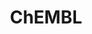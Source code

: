 ---
bigquery: https://console.cloud.google.com/bigquery?p=patents-public-data&d=ebi_chembl&page=dataset
citation: '"The ChEMBL database in 2017." Anna Gaulton, Anne Hersey, Michał Nowotka,
  A Patrícia Bento, Jon Chambers, David Mendez, Prudence Mutowo, Francis Atkinson,
  Louisa J Bellis, Elena Cibrián-Uhalte, Mark Davies, Nathan Dedman, Anneli Karlsson,
  María Paula Magariños, John P Overington, George Papadatos, Ines Smit, Andrew R
  Leach Nucleic acids Research (2017) 45 (Database Issue), D945-D954'
contributors: European Bioinformatics Institute
cost: None
description: ChEMBL Data is a manually curated database of small molecules used in
  drug discovery, including information about existing patented drugs.
documentation: 'schema: https://www.ebi.ac.uk/chembl/db_schema


  '
last_edit: 04/07/2022, 14:43:07
location: https://console.cloud.google.com/marketplace/product/google_patents_public_datasets/chembl
maintained_by: EMBL-EBI, an outstation of European Molecular Biology Laboratory
related_publications: '

  ChEMBL: towards direct deposition of bioassay data.


  Mendez D, Gaulton A, Bento AP, Chambers J, De Veij M, Félix E, Magariños MP, Mosquera
  JF, Mutowo P, Nowotka M, Gordillo-Marañón M, Hunter F, Junco L, Mugumbate G, Rodriguez-Lopez
  M, Atkinson F, Bosc N, Radoux CJ, Segura-Cabrera A, Hersey A, Leach AR.


  — Nucleic Acids Res. 2019; 47(D1):D930-D940. doi: 10.1093/nar/gky1075

  '
schema_fields:
- mc_tax_id
- topical
- res_stem_id
- target_type
- trade_name
- toid
- warning_description
- sitecomp_id
- hbd_lipinski
- synonyms
- priority
- irac_code
- source
- orig_description
- issue
- company
- drug_substance_flag
- route
- src_description
- definition
- active_molregno
- applicant_full_name
- curated_by
- mc_organism
- doi
- patent_use_code
- alogp
- component_type
- submission_date
- mw_monoisotopic
- max_phase_for_ind
- pchembl_value
- end_position
- acd_most_apka
- assay_class_id
- availability_type
- target_mapping
- site_name
- bao_format
- hbd
- met_id
- selectivity_comment
- biocomp_id
- parent_go_id
- efo_id
- species_group_flag
- mesh_heading
- domain_name
- smarts
- confidence_score
- activity_id
- level4
- cx_most_bpka
- db_version
- mechanism_of_action
- cx_logd
- mutation
- assay_id
- acd_logd
- disease_efficacy
- bao_id
- relation
- usan_stem
- ad_type
- dosage_form
- molecule_type
- accession
- l2
- level1
- journal
- stem
- standard_inchi
- product_id
- syn_type
- mol_atc_id
- molfile
- prod_pat_id
- withdrawn_flag
- relationship_type
- metabolite_record_id
- published_units
- alert_set_id
- caloha_id
- co_stem_id
- idx
- cell_source_organism
- major_class
- lle
- heavy_atoms
- frac_code
- helm_notation
- mecref_id
- prodrug
- black_box_warning
- published_type
- description
- result_flag
- tid
- mol_hrac_id
- warning_type
- inorganic_flag
- mol_frac_id
- ingredient
- formulation_id
- ddd_value
- go_id
- substrate_record_id
- curation_comment
- relationship_desc
- status
- mc_target_name
- variant_id
- oral
- standard_text_value
- molecular_mechanism
- targrel_id
- text_value
- source_domain_id
- comments
- updated_on
- usan_stem_id
- qed_weighted
- domain_id
- num_ro5_violations
- molsyn_id
- level5
- molecular_species
- parent_molregno
- hrac_class_id
- who_extra
- src_short_name
- pathway_id
- previous_company
- class_level
- usan_year
- protein_class_id
- cell_description
- year
- published_relation
- l1
- mw_freebase
- compd_id
- ddd_units
- met_conversion
- title
- standard_upper_value
- cidx
- tbl
- cell_source_tax_id
- tissue_id
- assay_organism
- canonical_smiles
- comp_go_id
- chembl_id
- downgraded
- label
- pathway_key
- l6
- ap_id
- ddd_comment
- ddd_admr
- potential_duplicate
- short_name
- active_ingredient
- stat
- related_tid
- alert_name
- num_alerts
- predbind_id
- assay_cell_type
- clo_id
- drug_record_id
- targcomp_id
- metref_id
- pref_name
- assay_type
- compound_key
- assay_strain
- cx_most_apka
- parent_id
- sequence
- relationship
- drugind_id
- level2_description
- indref_id
- organism
- direct_interaction
- usan_stem_definition
- withdrawn_class
- rgid
- volume
- assay_subcellular_fraction
- entity_id
- last_page
- units
- site_id
- first_approval
- mesh_id
- stem_class
- comp_class_id
- activity_count
- src_assay_id
- first_in_class
- usan_substem
- rtb
- level2
- uberon_id
- component_synonym
- aspect
- sequence_md5sum
- confidence
- cpd_str_alert_id
- normal_range_min
- value
- as_id
- path
- sei
- cx_logp
- chebi_par_id
- component_id
- tax_id
- cell_source_tissue
- therapeutic_flag
- warning_year
- who_name
- max_phase
- uo_units
- protclasssyn_id
- binding_site_comment
- assay_source
- abstract
- last_active
- full_molformula
- name
- doc_id
- nda_type
- acd_most_bpka
- job_id
- warning_id
- first_page
- alert_id
- mec_id
- protein_class_synonym
- class_type
- activity_comment
- standard_relation
- molregno
- withdrawn_reason
- ref_type
- src_compound_id
- enzyme_name
- domain_description
- acd_logp
- prediction_method
- structure_type
- compound_name
- subgroup
- atc_code
- warnref_id
- assay_param_id
- tid_fixed
- l7
- cell_name
- assay_category
- hrac_code
- drug_product_flag
- isoform
- patent_no
- src_id
- enzyme_tid
- ro3_pass
- normal_range_max
- entity_type
- mechanism_comment
- level3
- doc_type
- patent_expire_date
- aromatic_rings
- bto_id
- num_lipinski_ro5_violations
- ref_url
- published_value
- cell_ontology_id
- data_validity_comment
- parent_type
- db_source
- parenteral
- withdrawn_country
- record_id
- level3_description
- l4
- ddd_id
- natural_product
- publication_number
- hba
- l8
- cl_lincs_id
- level4_description
- site_residues
- chirality
- compsyn_id
- updated_by
- indication_class
- version
- smid
- mc_target_accession
- irac_class_id
- mol_irac_id
- assay_desc
- ref_id
- upper_value
- hba_lipinski
- country
- l5
- log_id
- cellosaurus_id
- psa
- std_act_id
- innovator_company
- dosed_ingredient
- bei
- warning_country
- parameter_type
- action_type
- strength
- cell_id
- frac_class_id
- target_desc
- standard_value
- ridx
- delist_flag
- standard_units
- standard_flag
- level1_description
- homologue
- type
- withdrawn_year
- annotation
- patent_id
- met_comment
- actsm_id
- assay_tissue
- ass_cls_map_id
- bao_endpoint
- research_stem
- parameter_value
- protein_class_desc
- creation_date
- start_position
- assay_tax_id
- approval_date
- standard_type
- mc_target_type
- set_name
- l3
- oc_id
- full_mwt
- standard_inchi_key
- polymer_flag
- le
- aidx
- assay_test_type
- efo_term
- pubmed_id
- qudt_units
- authors
- domain_type
- warning_class
shortname: chembl
tags:
- biotechnology
- health
- chemical
- bioinformatics
- medical
terms_of_use: CC BY-SA 3.0
title: ChEMBL
uuid: e232a192-965c-4ec9-904c-155b6dfe56c5
---